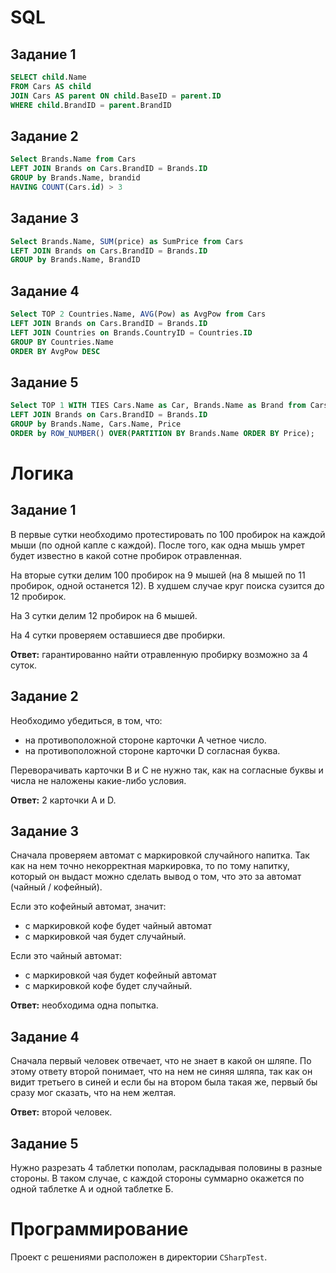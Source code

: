 # SQL

## Задание 1

```SQL
SELECT child.Name
FROM Cars AS child
JOIN Cars AS parent ON child.BaseID = parent.ID
WHERE child.BrandID = parent.BrandID
```

## Задание 2

```SQL
Select Brands.Name from Cars 
LEFT JOIN Brands on Cars.BrandID = Brands.ID
GROUP by Brands.Name, brandid
HAVING COUNT(Cars.id) > 3
```

## Задание 3

```SQL
Select Brands.Name, SUM(price) as SumPrice from Cars 
LEFT JOIN Brands on Cars.BrandID = Brands.ID
GROUP by Brands.Name, BrandID
```

## Задание 4

```SQL
Select TOP 2 Countries.Name, AVG(Pow) as AvgPow from Cars 
LEFT JOIN Brands on Cars.BrandID = Brands.ID
LEFT JOIN Countries on Brands.CountryID = Countries.ID
GROUP BY Countries.Name
ORDER BY AvgPow DESC
```

## Задание 5

```SQL
Select TOP 1 WITH TIES Cars.Name as Car, Brands.Name as Brand from Cars 
LEFT JOIN Brands on Cars.BrandID = Brands.ID
GROUP by Brands.Name, Cars.Name, Price
ORDER by ROW_NUMBER() OVER(PARTITION BY Brands.Name ORDER BY Price);
```

# Логика

## Задание 1

В первые сутки необходимо протестировать по 100 пробирок на каждой мыши (по одной капле с каждой). После того, как одна мышь умрет будет известно в какой сотне пробирок отравленная.

На вторые сутки делим 100 пробирок на 9 мышей (на 8 мышей по 11 пробирок, одной останется 12). В худшем случае круг поиска сузится до 12 пробирок.

На 3 сутки делим 12 пробирок на 6 мышей.

На 4 сутки проверяем оставшиеся две пробирки.

**Ответ:** гарантированно найти отравленную пробирку возможно за 4 суток.

## Задание 2

Необходимо убедиться, в том, что:

- на противоположной стороне карточки A четное число.
- на противоположной стороне карточки D согласная буква.

Переворачивать карточки B и C не нужно так, как на согласные буквы и числа не наложены какие-либо условия.

**Ответ:** 2 карточки A и D.

## Задание 3

Сначала проверяем автомат с маркировкой случайного напитка. Так как на нем точно некорректная маркировка, то по тому напитку, который он выдаст можно сделать вывод о том, что это за автомат (чайный / кофейный).

Если это кофейный автомат, значит:

- с маркировкой кофе будет чайный автомат
- с маркировкой чая будет случайный.

Если это чайный автомат:

- с маркировкой чая будет кофейный автомат
- с маркировкой кофе будет случайный.

**Ответ:** необходима одна попытка.

## Задание 4

Сначала первый человек отвечает, что не знает в какой он шляпе. По этому ответу второй понимает, что на нем не синяя шляпа, так как он видит третьего в синей и если бы на втором была такая же, первый бы сразу мог сказать, что на нем желтая.

**Ответ:** второй человек.

## Задание 5

Нужно разрезать 4 таблетки пополам, раскладывая половины в разные стороны. В таком случае, с каждой стороны суммарно окажется по одной таблетке А и одной таблетке Б.

# Программирование

Проект с решениями расположен в директории `CSharpTest`.
